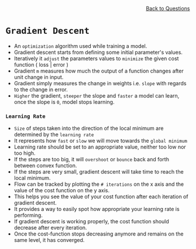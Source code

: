 <p align='right'><a align="right" href="https://github.com/KIRANKUMAR7296/Library/blob/main/Interview.md">Back to Questions</a></p>

# `Gradient Descent`

- An `optimization` algorithm used while training a model.
- Gradient descent starts from defining some initial parameter's values. 
- Iteratively it `adjust` the parameters values to `minimize` the given cost function ( loss | error )
- Gradient `m` measures how much the output of a function changes after unit change in input.
- Gradient simply measures the change in weights i.e. `slope` with regards to the change in error.
- `Higher` the gradient, `steeper` the slope and `faster` a model can learn, once the slope is `0`, model stops learning. 

### `Learning Rate`

- `Size` of steps taken into the direction of the local minimum are determined by the `learning rate`
- It represents how `fast` or `slow` we will move towards the `global minimum`
- Learning rate should be set to an appropriate value, neither too low nor too high. 
- If the steps are too big, it will `overshoot` or `bounce` back and forth between convex function.
- If the steps are very small, gradient descent will take time to reach the local minimum.
- Flow can be tracked by plotting the `# iterations` on the x axis and the value of the cost function on the y axis.
- This helps you see the value of your cost function after each iteration of gradient descent.
- It provides a way to easily spot how appropriate your learning rate is performing.
- If gradient descent is working properly, the cost function should decrease after every iteration.
- Once the cost-function stops decreasing anymore and remains on the same level, it has converged.
